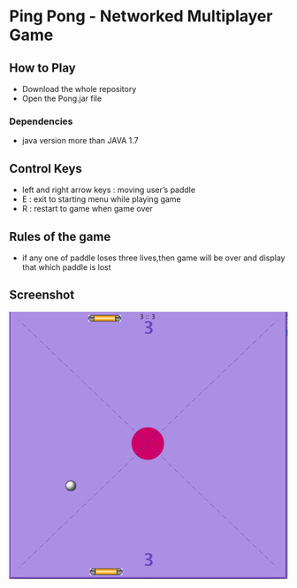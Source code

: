 # Ping Pong - Networked Multiplayer Game

## How to Play

* Download the whole repository
* Open the Pong.jar file

### Dependencies

* java version more than JAVA 1.7

## Control Keys

* left and right arrow keys : moving user’s paddle
* E : exit to starting menu while playing game
* R : restart to game when game over

## Rules of the game

* if any one of paddle loses three lives,then game will be over and display that which paddle is lost

## Screenshot

![alt text](ScreenShot.png)